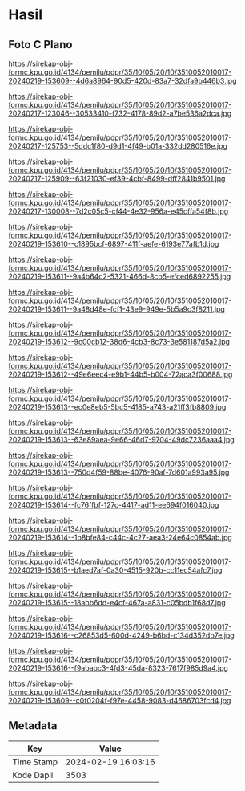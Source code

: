 # Hasil

## Foto C Plano

https://sirekap-obj-formc.kpu.go.id/4134/pemilu/pdpr/35/10/05/20/10/3510052010017-20240219-153609--4d6a8964-90d5-420d-83a7-32dfa9b446b3.jpg

https://sirekap-obj-formc.kpu.go.id/4134/pemilu/pdpr/35/10/05/20/10/3510052010017-20240217-123046--30533410-f732-4178-89d2-a7be536a2dca.jpg

https://sirekap-obj-formc.kpu.go.id/4134/pemilu/pdpr/35/10/05/20/10/3510052010017-20240217-125753--5ddc1f80-d9d1-4f49-b01a-332dd280516e.jpg

https://sirekap-obj-formc.kpu.go.id/4134/pemilu/pdpr/35/10/05/20/10/3510052010017-20240217-125909--63f21030-ef39-4cbf-8499-dff2841b9501.jpg

https://sirekap-obj-formc.kpu.go.id/4134/pemilu/pdpr/35/10/05/20/10/3510052010017-20240217-130008--7d2c05c5-cf44-4e32-956a-e45cffa54f8b.jpg

https://sirekap-obj-formc.kpu.go.id/4134/pemilu/pdpr/35/10/05/20/10/3510052010017-20240219-153610--c1895bcf-6897-411f-aefe-6193e77afb1d.jpg

https://sirekap-obj-formc.kpu.go.id/4134/pemilu/pdpr/35/10/05/20/10/3510052010017-20240219-153611--9a4b64c2-5321-466d-8cb5-efced6892255.jpg

https://sirekap-obj-formc.kpu.go.id/4134/pemilu/pdpr/35/10/05/20/10/3510052010017-20240219-153611--9a48d48e-fcf1-43e9-949e-5b5a9c3f8211.jpg

https://sirekap-obj-formc.kpu.go.id/4134/pemilu/pdpr/35/10/05/20/10/3510052010017-20240219-153612--9c00cb12-38d6-4cb3-8c73-3e581187d5a2.jpg

https://sirekap-obj-formc.kpu.go.id/4134/pemilu/pdpr/35/10/05/20/10/3510052010017-20240219-153612--49e6eec4-e9b1-44b5-b004-72aca3f00688.jpg

https://sirekap-obj-formc.kpu.go.id/4134/pemilu/pdpr/35/10/05/20/10/3510052010017-20240219-153613--ec0e8eb5-5bc5-4185-a743-a21ff3fb8809.jpg

https://sirekap-obj-formc.kpu.go.id/4134/pemilu/pdpr/35/10/05/20/10/3510052010017-20240219-153613--63e89aea-9e66-46d7-9704-49dc7236aaa4.jpg

https://sirekap-obj-formc.kpu.go.id/4134/pemilu/pdpr/35/10/05/20/10/3510052010017-20240219-153613--750d4f59-88be-4076-90af-7d601a993a95.jpg

https://sirekap-obj-formc.kpu.go.id/4134/pemilu/pdpr/35/10/05/20/10/3510052010017-20240219-153614--fc76ffbf-127c-4417-ad11-ee694f016040.jpg

https://sirekap-obj-formc.kpu.go.id/4134/pemilu/pdpr/35/10/05/20/10/3510052010017-20240219-153614--1b8bfe84-c44c-4c27-aea3-24e64c0854ab.jpg

https://sirekap-obj-formc.kpu.go.id/4134/pemilu/pdpr/35/10/05/20/10/3510052010017-20240219-153615--b1aed7af-0a30-4515-920b-cc11ec54afc7.jpg

https://sirekap-obj-formc.kpu.go.id/4134/pemilu/pdpr/35/10/05/20/10/3510052010017-20240219-153615--18abb6dd-e4cf-467a-a831-c05bdb1f68d7.jpg

https://sirekap-obj-formc.kpu.go.id/4134/pemilu/pdpr/35/10/05/20/10/3510052010017-20240219-153616--c26853d5-600d-4249-b6bd-c134d352db7e.jpg

https://sirekap-obj-formc.kpu.go.id/4134/pemilu/pdpr/35/10/05/20/10/3510052010017-20240219-153616--f9ababc3-4fd3-45da-8323-7617f985d9a4.jpg

https://sirekap-obj-formc.kpu.go.id/4134/pemilu/pdpr/35/10/05/20/10/3510052010017-20240219-153609--c0f0204f-f97e-4458-9083-d4686703fcd4.jpg


## Metadata

| Key        | Value               |
| ---------- | ------------------- |
| Time Stamp | 2024-02-19 16:03:16 |
| Kode Dapil | 3503                |




